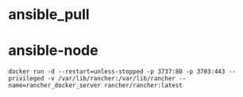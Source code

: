 # ansible_pull
# ansible-node
```
docker run -d --restart=unless-stopped -p 3737:80 -p 3783:443 --privileged -v /var/lib/rancher:/var/lib/rancher --name=rancher_docker_server rancher/rancher:latest
```
